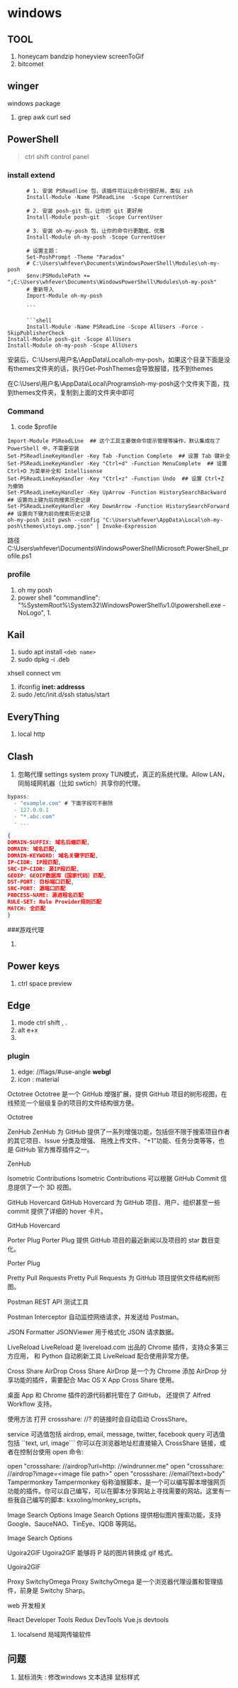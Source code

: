 # windows
## TOOL
1. honeycam bandzip honeyview screenToGif
2. bitcomet
## winger
windows package
1. grep awk curl  sed
[](https://winstall.app/generate)
## PowerShell
> ctrl shift control panel
### install extend
```shell
      # 1. 安装 PSReadline 包，该插件可以让命令行很好用，类似 zsh
      Install-Module -Name PSReadLine  -Scope CurrentUser

      # 2. 安装 posh-git 包，让你的 git 更好用
      Install-Module posh-git  -Scope CurrentUser

      # 3. 安装 oh-my-posh 包，让你的命令行更酷炫、优雅
      Install-Module oh-my-posh -Scope CurrentUser

      # 设置主题：
      Set-PoshPrompt -Theme "Paradox"
      # C:\Users\whfever\Documents\WindowsPowerShell\Modules\oh-my-posh
      $env:PSModulePath += ";C:\Users\whfever\Documents\WindowsPowerShell\Modules\oh-my-posh"
      # 重新导入
      Import-Module oh-my-posh

      ```

      ```shell
      Install-Module -Name PSReadLine -Scope AllUsers -Force -SkipPublisherCheck
Install-Module posh-git -Scope AllUsers
Install-Module oh-my-posh -Scope AllUsers
```
安装后，C:\Users\用户名\AppData\Local\oh-my-posh，如果这个目录下面是没有themes文件夹的话，执行Get-PoshThemes会导致报错，找不到themes

在C:\Users\用户名\AppData\Local\Programs\oh-my-posh这个文件夹下面，找到themes文件夹，复制到上面的文件夹中即可


### Command
1. code $profile
```shell
Import-Module PSReadLine  ## 这个工具主要做命令提示管理等操作，默认集成在了 PowerShell 中，不需要安装
Set-PSReadlineKeyHandler -Key Tab -Function Complete  ## 设置 Tab 键补全
Set-PSReadLineKeyHandler -Key "Ctrl+d" -Function MenuComplete  ## 设置 Ctrl+D 为菜单补全和 Intellisense
Set-PSReadLineKeyHandler -Key "Ctrl+z" -Function Undo  ## 设置 Ctrl+Z 为撤销
Set-PSReadLineKeyHandler -Key UpArrow -Function HistorySearchBackward  ## 设置向上键为后向搜索历史记录
Set-PSReadLineKeyHandler -Key DownArrow -Function HistorySearchForward  ## 设置向下键为前向搜索历史记录
oh-my-posh init pwsh --config "C:\Users\whfever\AppData\Local\oh-my-posh\themes\xtoys.omp.json" | Invoke-Expression
```

 路径C:\Users\whfever\Documents\WindowsPowerShell\Microsoft.PowerShell_profile.ps1
    
### profile
1. oh my posh
2. power shell
                "commandline": "%SystemRoot%\\System32\\WindowsPowerShell\\v1.0\\powershell.exe -NoLogo",
   1. 
## Kail

1. sudo apt install `<deb name>`
2. sudo dpkg -i .deb

xhsell connect vm

1. ifconfig **inet: addresss**
2. sudo /etc/init.d/ssh status/start

## EveryThing

1. local http

## Clash
1. 忽略代理 settings  system proxy
   TUN模式，真正的系统代理。Allow LAN，同局域网机器（比如 swtich）共享你的代理。
```js
bypass: 
  - "example.com" # 下面字段可不删除
  - 127.0.0.1
  - "*.abc.com"
  - ...
```
```json
{
DOMAIN-SUFFIX: 域名后缀匹配,
DOMAIN: 域名匹配,
DOMAIN-KEYWORD: 域名关键字匹配,
IP-CIDR: IP段匹配,
SRC-IP-CIDR: 源IP段匹配,
GEOIP: GEOIP数据库（国家代码）匹配,
DST-PORT: 目标端口匹配,
SRC-PORT: 源端口匹配
PROCESS-NAME: 源进程名匹配
RULE-SET: Rule Provider规则匹配
MATCH: 全匹配
}

```
###游戏代理
1. [](https://docs.reiz.link/游戏代理/clash-tun%2f)
## Power keys

1. ctrl space preview

## Edge

1. mode ctrl shift , .
2. alt e+x
3.


### plugin
1. edge: //flags/#use-angle  **webgl**
1. icon : material

Octotree
Octotree 是一个 GitHub 增强扩展，提供 GitHub 项目的树形视图，在线预览一个层级复杂的项目的文件结构很方便。

Octotree

ZenHub
ZenHub 为 GitHub 提供了一系列增强功能，包括但不限于搜索项目作者的其它项目、Issue 分类及增强、 拖拽上传文件、“+1”功能、任务分类等等，也是 GitHub 官方推荐插件之一。

ZenHub

Isometric Contributions
Isometric Contributions 可以根据 GitHub Commit 信息提供了一个 3D 视图。

GitHub Hovercard
GitHub Hovercard 为 GitHub 项目、用户、组织甚至一些 commit 提供了详细的 hover 卡片。

GitHub Hovercard

Porter Plug
Porter Plug 提供 GitHub 项目的最近新闻以及项目的 star 数目变化。

Porter Plug

Pretty Pull Requests
Pretty Pull Requests 为 GitHub 项目提供文件结构树形图。

Postman
REST API 测试工具

Postman Interceptor
自动监控网络请求，并发送给 Postman。

JSON Formatter
JSONViewer 用于格式化 JSON 请求数据。

LiveReload
LiveReload 是 livereload.com 出品的 Chrome 插件，支持众多第三方应用， 和 Python 自动刷新工具 LiveReload 配合使用非常方便。

Cross Share AirDrop
Cross Share AirDrop 是一个为 Chrome 添加 AirDrop 分享功能的插件，需要配合 Mac OS X App Cross Share 使用。

桌面 App 和 Chrome 插件的源代码都托管在了 GitHub， 还提供了 Alfred Workflow 支持。

使用方法
打开 crossshare: //<service>?<query> 的链接时会自动启动 CrossShare。

service 可选值包括 airdrop, email, message, twitter, facebook
query 可选值包括 ``text, url, image```
你可以在浏览器地址栏直接输入 CrossShare 链接，或者在控制台使用 open 命令: 

open "crossshare: //airdrop?url=http: //windrunner.me"
open "crossshare: //airdrop?image=\<image file path\>"
open "crossshare: //email?text=body"
Tampermonkey
Tampermonkey 俗称油猴脚本，是一个可以编写脚本增强网页功能的插件。你可以自己编写，可以在脚本分享网站上寻找需要的网站。这里有一些我自己编写的脚本: kxxoling/monkey_scripts。

Image Search Options
Image Search Options 提供相似图片搜索功能，支持 Google、SauceNAO、TinEye、IQDB 等网站。

Image Search Options

Ugoira2GIF
Ugoira2GIF 能够将 P 站的图片转换成 gif 格式。

Ugoira2GIF

Proxy SwitchyOmega
Proxy SwitchyOmega 是一个浏览器代理设置和管理插件，前身是 Switchy Sharp。

web 开发相关

React Developer Tools   Redux DevTools   Vue.js devtools

1. localsend 局域网传输软件  [](https://localsend.org/#/download)  
## 问题
1. 鼠标消失 : 修改windows 文本选择 鼠标样式


